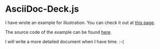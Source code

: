 AsciiDoc-Deck.js
================

I have wrote an example for illustration. You can check it out at [this page](http://houqp.github.com/asciidoc-deckjs/example/).

The source code of the example can be found [here](http://houqp.github.com/asciidoc-deckjs/example/index.asciidoc).

I will write a more detailed document when I have time. :-(
